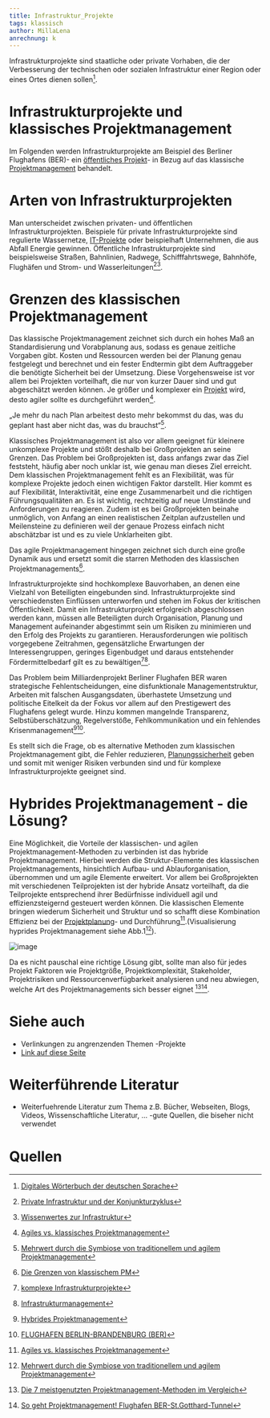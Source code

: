 ```yaml
---
title: Infrastruktur_Projekte
tags: klassisch
author: MillaLena
anrechnung: k 
---
```


Infrastrukturprojekte sind staatliche oder private Vorhaben, die der Verbesserung der technischen oder sozialen Infrastruktur einer Region oder eines Ortes dienen sollen[^1].

# Infrastrukturprojekte und klassisches Projektmanagement

Im Folgenden werden Infrastrukturprojekte am Beispiel des Berliner Flughafens (BER)- ein [öffentliches Projekt](https://github.com/ManagingProjectsSuccessfully/ManagingProjectsSuccessfully.github.io/blob/main/kb/Oeffentliche_Projekte.md)- in Bezug auf das klassische [Projektmanagement](https://github.com/ManagingProjectsSuccessfully/ManagingProjectsSuccessfully.github.io/blob/main/kb/Projektmanagement.md) behandelt.

# Arten von Infrastrukturprojekten

Man unterscheidet zwischen privaten- und öffentlichen Infrastrukturprojekten. Beispiele für private Infrastrukturprojekte sind regulierte Wassernetze, [IT-Projekte](https://github.com/ManagingProjectsSuccessfully/ManagingProjectsSuccessfully.github.io/blob/main/kb/IT-Projekte.md) oder beispielhaft Unternehmen, die aus Abfall Energie gewinnen. Öffentliche Infrastrukturprojekte sind beispielsweise Straßen, Bahnlinien, Radwege, Schifffahrtswege, Bahnhöfe, Flughäfen und Strom- und Wasserleitungen[^2][^3]. 

# Grenzen des klassischen Projektmanagement

Das klassische Projektmanagement zeichnet sich durch ein hohes Maß an Standardisierung und Vorabplanung aus, sodass es genaue zeitliche Vorgaben gibt. Kosten und Ressourcen werden bei der Planung genau festgelegt und berechnet und ein fester Endtermin gibt dem Auftraggeber die benötigte Sicherheit bei der Umsetzung. Diese Vorgehensweise ist vor allem bei Projekten vorteilhaft, die nur von kurzer Dauer sind und gut abgeschätzt werden können. Je größer und komplexer ein [Projekt](https://github.com/ManagingProjectsSuccessfully/ManagingProjectsSuccessfully.github.io/blob/main/kb/Projekt.md) wird, desto agiler sollte es durchgeführt werden[^4].

„Je mehr du nach Plan arbeitest desto mehr bekommst du das, was du geplant hast aber nicht das, was du brauchst“[^5].

Klassisches Projektmanagement ist also vor allem geeignet für kleinere unkomplexe Projekte und stößt deshalb bei Großprojekten an seine Grenzen. Das Problem bei Großprojekten ist, dass anfangs zwar das Ziel feststeht, häufig aber noch unklar ist, wie genau man dieses Ziel erreicht. Dem klassischen Projektmanagement fehlt es an Flexibilität, was für komplexe Projekte jedoch einen wichtigen Faktor darstellt. Hier kommt es auf Flexibilität, Interaktivität, eine enge Zusammenarbeit und die richtigen Führungsqualitäten an. Es ist wichtig, rechtzeitig auf neue Umstände und Anforderungen zu reagieren. Zudem ist es bei Großprojekten beinahe unmöglich, von Anfang an einen realistischen Zeitplan aufzustellen und Meilensteine zu definieren weil der genaue Prozess einfach nicht abschätzbar ist und es zu viele Unklarheiten gibt. 

Das agile Projektmanagement hingegen zeichnet sich durch eine große Dynamik aus und ersetzt somit die starren Methoden des klassischen Projektmanagements[^6].

Infrastrukturprojekte sind hochkomplexe Bauvorhaben, an denen eine Vielzahl von Beteiligten eingebunden sind. Infrastrukturprojekte sind verschiedensten Einflüssen unterworfen und stehen im Fokus der kritischen Öffentlichkeit. Damit ein Infrastrukturprojekt erfolgreich abgeschlossen werden kann, müssen alle Beteiligten durch Organisation, Planung und Management aufeinander abgestimmt sein um Risiken zu minimieren und den Erfolg des Projekts zu garantieren. Herausforderungen wie politisch vorgegebene Zeitrahmen, gegensätzliche Erwartungen der Interessengruppen, geringes Eigenbudget und daraus entstehender Fördermittelbedarf gilt es zu bewältigen[^7][^8].

Das Problem beim Milliardenprojekt Berliner Flughafen BER waren strategische Fehlentscheidungen, eine disfunktionale Managementstruktur, Arbeiten mit falschen Ausgangsdaten, überhastete Umsetzung und politische Eitelkeit da der Fokus vor allem auf den Prestigewert des Flughafens gelegt wurde. Hinzu kommen mangelnde Transparenz, Selbstüberschätzung, Regelverstöße, Fehlkommunikation und ein fehlendes Krisenmanagement[^9][^10].

Es stellt sich die Frage, ob es alternative Methoden zum klassischen Projektmanagement gibt, die Fehler reduzieren, [Planungssicherheit](https://github.com/ManagingProjectsSuccessfully/ManagingProjectsSuccessfully.github.io/blob/main/kb/Planungssicherheit.md) geben und somit mit weniger Risiken verbunden sind und für komplexe Infrastrukturprojekte geeignet sind. 

# Hybrides Projektmanagement - die Lösung?

Eine Möglichkeit, die Vorteile der klassischen- und agilen Projektmanagement-Methoden zu verbinden ist das hybride Projektmanagement. Hierbei werden die Struktur-Elemente des klassischen Projektmanagements, hinsichtlich Aufbau- und Ablauforganisation, übernommen und um agile Elemente erweitert. Vor allem bei Großprojekten mit verschiedenen Teilprojekten ist der hybride Ansatz vorteilhaft, da die Teilprojekte entsprechend ihrer Bedürfnisse individuell agil und effizienzsteigernd gesteuert werden können. Die klassischen Elemente bringen wiederum Sicherheit und Struktur und so schafft diese Kombination Effizienz bei der [Projektplanung](https://github.com/ManagingProjectsSuccessfully/ManagingProjectsSuccessfully.github.io/blob/main/kb/Projektplanung.md)- und Durchführung[^4].(Visualisierung hyprides Projektmanagement siehe Abb.1[^11]).

![image](https://github.com/MillaLena/ManagingProjectsSuccessfully.github.io/blob/main/kb/Infrastruktur_Projekte/Grafik_HybridesPM.png)

Da es nicht pauschal eine richtige Lösung gibt, sollte man also für jedes Projekt Faktoren wie Projektgröße, Projektkomplexität, Stakeholder, Projektrisiken und Ressourcenverfügbarkeit analysieren und neu abwiegen, welche Art des Projektmanagements sich besser eignet [^12][^13].


# Siehe auch

* Verlinkungen zu angrenzenden Themen -Projekte
* [Link auf diese Seite](Infrastruktur_Projekte.md)

# Weiterführende Literatur

* Weiterfuehrende Literatur zum Thema z.B. Bücher, Webseiten, Blogs, Videos, Wissenschaftliche Literatur, ... -gute Quellen, die biseher nicht verwendet

# Quellen

[^1]: [Digitales Wörterbuch der deutschen Sprache](https://www.dwds.de/wb/Infrastrukturprojekt)
[^2]: [Private Infrastruktur und der Konjunkturzyklus](https://www.dws.com/de-de/insights/cio-view/cio-view-quarterly/q3-2019/private-infrastruktur/)
[^3]: [Wissenwertes zur Infrastruktur](https://www.boell.de/de/2019/12/16/wissenwertes-zur-infrastruktur)
[^4]: [Agiles vs. klassisches Projektmanagement](https://www.roth-institut.de/roth-wissens-journal/wissen-führung/agiles-vs-klassisches-projektmanagement/)
[^5]: [Mehrwert durch die Symbiose von traditionellem und agilem Projektmanagement](https://rpma.de/mehrwert-durch-die-symbiose-von-traditionellem-und-agilem-projektmanagement/)
[^6]: [Die Grenzen von klassischem PM](https://www.ottmann.de/de/blog/!/show/104/die-grenzen-von-klassischem-pm/)
[^7]: [komplexe Infrastrukturprojekte](https://arndt-idc.com/komplexe-infrastrukturprojekte/)
[^8]: [Infrastrukturmanagement](https://www.nps-pm.de/wp-content/uploads/2016/12/nps_2574_faltblatt_infra_WEB.pdf)
[^9]: [Hybrides Projektmanagement](https://link.springer.com/article/10.1007/s11612-021-00563-z)
[^10]: [FLUGHAFEN BERLIN-BRANDENBURG (BER)](http://projekt-manager.eu/projektmanagement-BER.html)
[^11]: [Mehrwert durch die Symbiose von traditionellem und agilem Projektmanagement](https://rpma.de/mehrwert-durch-die-symbiose-von-traditionellem-und-agilem-projektmanagement/)
[^12]: [Die 7 meistgenutzten Projektmanagement-Methoden im Vergleich](https://zenkit.com/de/blog/7-meistgenutzte-projektmanagement-methoden-im-vergleich/)
[^13]: [So geht Projektmanagement! Flughafen BER-St.Gotthard-Tunnel](https://www.berlinerteam.de/magazin/so-geht-projektmanagement-flughafen-ber-st-gotthard-tunnel/)
